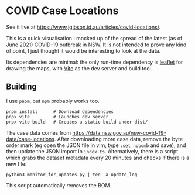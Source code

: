 # COVID Case Locations

See it live at <https://www.jgibson.id.au/articles/covid-locations/>.

This is a quick visualisation I mocked up of the spread of the latest (as of June 2021) COVID-19 outbreak in NSW.
It is not intended to prove any kind of point, I just thought it would be interesting to look at the data.

Its dependencies are minimal: the only run-time dependency is [leaflet](https://leafletjs.com/) for drawing the maps,
with [Vite](https://vitejs.dev) as the dev server and build tool.


## Building

I use `pnpm`, but `npm` probably works too.

    pnpm install      # Download dependencies
    pnpx vite         # Launches dev server
    pnpx vite build   # Creates a static build under dist/

The case data comes from <https://data.nsw.gov.au/nsw-covid-19-data/case-locations>.
After downloading more case data, remove the byte order mark (eg open the JSON file in vim, type `:set nobomb` and save), and then update the JSON import in `index.ts`.
Alternatively, there is a script which grabs the dataset metadata every 20 minutes and checks if there is a new file:

    python3 monitor_for_updates.py | tee -a update_log

This script automatically removes the BOM.
